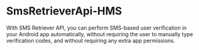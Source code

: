 # SmsRetrieverApi-HMS
With SMS Retriever API, you can perform SMS-based user verification in your Android app automatically, without requiring the user to manually type verification codes, and without requiring any extra app permissions. 
